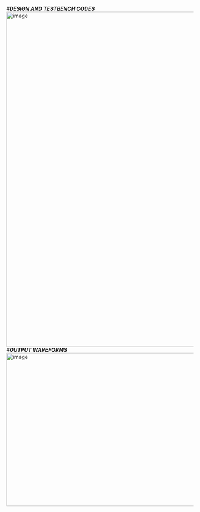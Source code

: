 #_**DESIGN AND TESTBENCH CODES**_
<img width="1908" height="897" alt="image" src="https://github.com/user-attachments/assets/c0dd3d22-b3c7-4b84-b216-d2c7272bdd51" />
#_**OUTPUT WAVEFORMS**_
<img width="1910" height="410" alt="image" src="https://github.com/user-attachments/assets/e4280bc5-73fe-4856-aeab-ff590de76675" />
